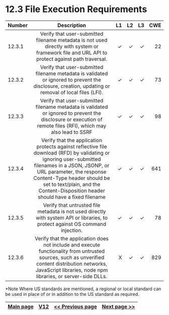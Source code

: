 # 12.3 File Execution Requirements

| Number       | Description     | L1    		| L2         | L3 		   | CWE		|
| :------------- | :----------: | -----------: | -----------:|-----------:| -----------:|
| 12.3.1 | Verify that user-submitted filename metadata is not used directly with system or framework file and URL API to protect against path traversal.| ✓   | ✓   | ✓   | 22 |
| 12.3.2 | Verify that user-submitted filename metadata is validated or ignored to prevent the disclosure, creation, updating or removal of local files (LFI).| ✓   | ✓   | ✓   | 73 |
| 12.3.3 | Verify that user-submitted filename metadata is validated or ignored to prevent the disclosure or execution of remote files (RFI), which may also lead to SSRF| ✓   | ✓   | ✓   | 98 |
| 12.3.4 | Verify that the application protects against reflective file download (RFD) by validating or ignoring user-submitted filenames in a JSON, JSONP, or URL parameter, the response Content-Type header should be set to text/plain, and the Content-Disposition header should have a fixed filename| ✓   | ✓   | ✓   | 641 |
| 12.3.5 | Verify that untrusted file metadata is not used directly with system API or libraries, to protect against OS command injection.| ✓   | ✓   | ✓   | 78 |
| 12.3.6 | Verify that the application does not include and execute functionality from untrusted sources, such as unverified content distribution networks, JavaScript libraries, node npm libraries, or server-side DLLs.| X   | ✓   | ✓   | 829 |

*Note
Where US standards are mentioned, a regional or local standard can be used in place of or in addition to the US standard as required.

[Main page](../README.md) | [V12](README.md) | [<< Previous page](v12.2_File_Integrity_Requirements.md) |  [Next page >>](v12.4_File_Storage_Requirements.md)
| --- | --- | --- | --- |
